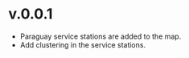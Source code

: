 # v.0.0.1

- Paraguay service stations are added to the map.
- Add clustering in the service stations.
